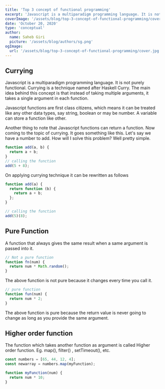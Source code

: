 ```yaml
---
title: 'Top 3 concept of functional programming'
excerpt: 'Javascript is a multiparadigm programming language. It is not purely functional. Currying is a technique named after Haskell Curry.'
coverImage: '/assets/blog/top-3-concept-of-functional-programming/cover.jpg'
date: 'October 20, 2020'
type: 'conceptual'
author:
  name: Saheb Giri
  picture: '/assets/blog/authors/sg.png'
ogImage:
  url: '/assets/blog/top-3-concept-of-functional-programming/cover.jpg'
---
```


## Currying

Javascript is a multiparadigm programming language. It is not purely functional. Currying is a technique named after Haskell Curry. The main idea behind this concept is that instead of taking multiple arguments, it takes a single argument in each function.

Javascript functions are first class citizens, which means it can be treated like any other data types, say string, boolean or may be number. A variable can store a function like other.

Another thing to note that Javascript functions can return a function. Now coming to the topic of currying. It goes something like this. Let's say we have a number to add. How will I solve this problem? Well pretty simple.

```js
function add(a, b) {
  return a + b;
}
// calling the function
add(5 + 8);
```

On applying currying technique it can be rewritten as follows

```js
function add(a) {
  return function (b) {
    return a + b;
  };
}

// calling the function
add(5)(8);
```

## Pure Function

A function that always gives the same result when a same argument is passed into it.

```js
// Not a pure function
function fn(num) {
  return num * Math.random();
}
```

The above function is not pure because it changes every time you call it.

```js
// pure function
function fun(num) {
  return num * 2;
}
```

The above function is pure because the return value is never going to change as long as you provide the same argument.

## Higher order function

The function which takes another function as argument is called Higher order function. Eg. map(), filter() , setTimeout(), etc.

```js
const numbers = [65, 44, 12, 4];
const newarray = numbers.map(myFunction);

function myFunction(num) {
  return num * 10;
}
```
